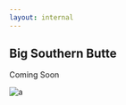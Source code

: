```yaml
---
layout: internal
---
```

## Big Southern Butte

Coming Soon


![a](http://bloximages.chicago2.vip.townnews.com/missoulian.com/content/tncms/assets/v3/editorial/f/0e/f0e9e5dd-111d-5f65-ace5-953e7c209d23/5771dd307740f.image.jpg)

